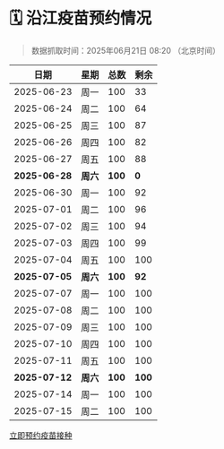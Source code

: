 # 🗓️ 沿江疫苗预约情况

> 数据抓取时间：2025年06月21日 08:20 （北京时间）

| 日期 | 星期 | 总数 | 剩余 |
|------|------|------|------|
| 2025-06-23 | 周一 | 100 | 33 |
| 2025-06-24 | 周二 | 100 | 64 |
| 2025-06-25 | 周三 | 100 | 87 |
| 2025-06-26 | 周四 | 100 | 82 |
| 2025-06-27 | 周五 | 100 | 88 |
| **2025-06-28** | **周六** | **100** | **0** |
| 2025-06-30 | 周一 | 100 | 92 |
| 2025-07-01 | 周二 | 100 | 96 |
| 2025-07-02 | 周三 | 100 | 94 |
| 2025-07-03 | 周四 | 100 | 99 |
| 2025-07-04 | 周五 | 100 | 100 |
| **2025-07-05** | **周六** | **100** | **92** |
| 2025-07-07 | 周一 | 100 | 100 |
| 2025-07-08 | 周二 | 100 | 100 |
| 2025-07-09 | 周三 | 100 | 100 |
| 2025-07-10 | 周四 | 100 | 100 |
| 2025-07-11 | 周五 | 100 | 100 |
| **2025-07-12** | **周六** | **100** | **100** |
| 2025-07-14 | 周一 | 100 | 100 |
| 2025-07-15 | 周二 | 100 | 100 |


<div class="button-container">
<a class="btn" href="http://yfzweb.ishequ.net/#/login" target="_blank">立即预约疫苗接种</a>
</div>
